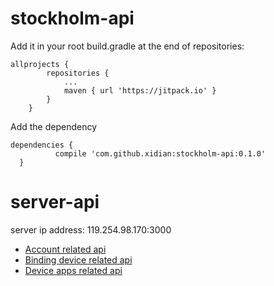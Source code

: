 # stockholm-api

Add it in your root build.gradle at the end of repositories:
```
allprojects {
		repositories {
			...
			maven { url 'https://jitpack.io' }
		}
	}
  ```
  Add the dependency
  ```
  dependencies {
	        compile 'com.github.xidian:stockholm-api:0.1.0'
	}
  ```

# server-api

server ip address: 119.254.98.170:3000

* [Account related api](/server-api/account-related-api.md)
* [Binding device related api](/server-api/binding-device-related-api.md)
* [Device apps related api](/server-api/device-apps-related-api.md)
